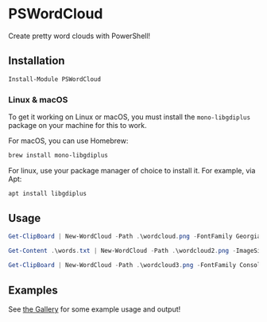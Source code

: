 # PSWordCloud

Create pretty word clouds with PowerShell!

## Installation

```powershell
Install-Module PSWordCloud
```

### Linux & macOS

To get it working on Linux or macOS, you must install the `mono-libgdiplus` package on your machine for this to work.

For macOS, you can use Homebrew:

```sh
brew install mono-libgdiplus
```

For linux, use your package manager of choice to install it. For example, via Apt:

```sh
apt install libgdiplus
```

## Usage

```powershell
Get-ClipBoard | New-WordCloud -Path .\wordcloud.png -FontFamily Georgia

Get-Content .\words.txt | New-WordCloud -Path .\wordcloud2.png -ImageSize 1080p

Get-ClipBoard | New-WordCloud -Path .\wordcloud3.png -FontFamily Consolas -ImageSize 1000x1000
```

## Examples

See [the Gallery](./Examples/Examples.md) for some example usage and output!